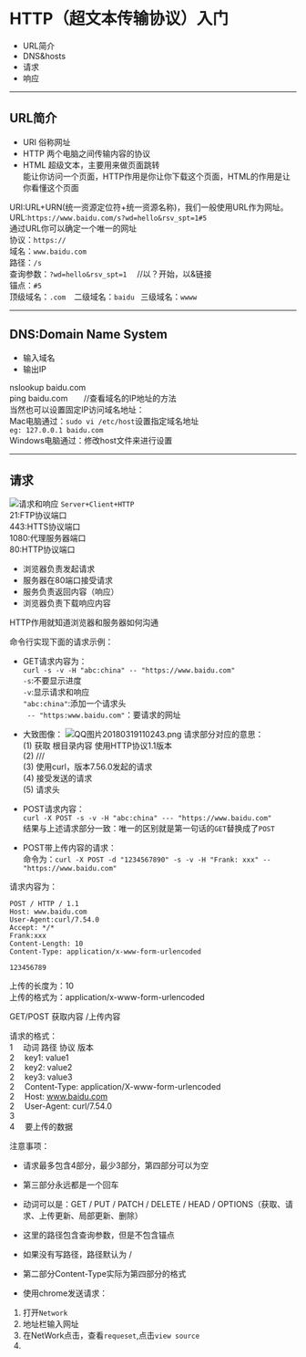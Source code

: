 # HTTP（超文本传输协议）入门
* URL简介
* DNS&hosts
* 请求
* 响应

----

## URL简介
* URI 俗称网址
* HTTP 两个电脑之间传输内容的协议
* HTML 超级文本，主要用来做页面跳转<br>
能让你访问一个页面，HTTP作用是你让你下载这个页面，HTML的作用是让你看懂这个页面<br>

URI:URL+URN(统一资源定位符+统一资源名称)，我们一般使用URL作为网址。<br>
URL:`https://www.baidu.com/s?wd=hello&rsv_spt=1#5`<br>
通过URL你可以确定一个唯一的网址<br>
协议：`https://`<br>
域名：`www.baidu.com`<br>
路径：`/s`<br>
查询参数：`?wd=hello&rsv_spt=1` &ensp;&ensp;//以？开始，以&链接<br>
锚点：`#5`<br>
顶级域名：`.com` &ensp; 二级域名：`baidu` &ensp;三级域名：`wwww`

---

## DNS:Domain Name System
* 输入域名
* 输出IP

nslookup baidu.com<br>
ping baidu.com&ensp;&ensp;&ensp;&ensp;//查看域名的IP地址的方法<br>
当然也可以设置固定IP访问域名地址：<br>
Mac电脑通过：`sudo vi /etc/host`设置指定域名地址<br>
`eg: 127.0.0.1 baidu.com`<br>
Windows电脑通过：修改host文件来进行设置<br>

----

## 请求
![请求和响应](https://i.loli.net/2018/03/19/5aaf2417d4da4.png)
`Server+Client+HTTP`<br>
21:FTP协议端口<br>
443:HTTS协议端口<br>
1080:代理服务器端口<br>
80:HTTP协议端口<br>
* 浏览器负责发起请求
* 服务器在80端口接受请求
* 服务负责返回内容（响应）
* 浏览器负责下载响应内容

HTTP作用就知道浏览器和服务器如何沟通

命令行实现下面的请求示例：<br>
* GET请求内容为：<br>
 `curl -s -v -H "abc:china" -- "https://www.baidu.com"`<br>
`-s`:不要显示进度<br>
`-v`:显示请求和响应<br>
`"abc:china"`:添加一个请求头<br>
` -- "https:www.baidu.com"`：要请求的网址<br>
* 大致图像：
![QQ图片20180319110243.png](https://i.loli.net/2018/03/19/5aaf28e69a9e6.png)
请求部分对应的意思：<br>
(1) 获取 根目录内容 使用HTTP协议1.1版本<br>
(2) ///<br>
(3) 使用curl，版本7.56.0发起的请求<br>
(4) 接受发送的请求<br>
(5) 请求头<br>

* POST请求内容：<br>
`curl -X POST -s -v -H "abc:china" --- "https://www.baidu.com"`<br>
结果与上述请求部分一致：唯一的区别就是第一句话的`GET`替换成了`POST`<br>

* POST带上传内容的请求：<br>
命令为：`curl -X POST -d "1234567890" -s -v -H "Frank: xxx" -- "https://www.baidu.com"`<br>

请求内容为：
```
POST / HTTP / 1.1
Host: www.baidu.com
User-Agent:curl/7.54.0
Accept: */*
Frank:xxx
Content-Length: 10
Content-Type: application/x-www-form-urlencoded

123456789
```
上传的长度为：10<br>
上传的格式为：application/x-www-form-urlencoded<br>

GET/POST 获取内容 /上传内容<br>

请求的格式：<br>
1&ensp;&ensp;  动词 路径  协议 版本<br>
2&ensp;&ensp;  key1: value1<br>
2&ensp;&ensp;  key2: value2<br>
2&ensp;&ensp;  key3: value3<br>
2&ensp;&ensp;  Content-Type: application/X-www-form-urlencoded<br>
2&ensp;&ensp;  Host: www.baidu.com<br>
2&ensp;&ensp;  User-Agent: curl/7.54.0<br>
3 <br>
4&ensp;&ensp; 要上传的数据

注意事项：
* 请求最多包含4部分，最少3部分，第四部分可以为空<br>
* 第三部分永远都是一个回车
* 动词可以是：GET / PUT / PATCH / DELETE /  HEAD / OPTIONS（获取、请求、上传更新、局部更新、删除）
* 这里的路径包含查询参数，但是不包含锚点
* 如果没有写路径，路径默认为 /
* 第二部分Content-Type实际为第四部分的格式

* 使用chrome发送请求：
1. 打开`Network`
2. 地址栏输入网址
3. 在NetWork点击，查看`requeset`,点击`view source`
4. 




